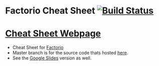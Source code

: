 # Factorio Cheat Sheet [![Build Status](https://travis-ci.org/DDDGamer/factorio-cheat-sheet.svg?branch=master)](https://travis-ci.org/DDDGamer/factorio-cheat-sheet)

# [Cheat Sheet Webpage](https://dddgamer.github.io/angular-travis-ghpages/)

* Cheat Sheet for [Factorio](https://www.factorio.com/)
* Master branch is for the source code thats hosted [here](https://dddgamer.github.io/angular-travis-ghpages/).
* See the [Google Slides](https://docs.google.com/presentation/d/1kQRwD9y92yeEInJaDrTzwc3qvk16UzA8GJ-n_RUgxu8/edit#slide=id.g25341ba48a_605_0) version as well.

